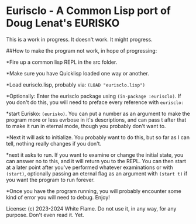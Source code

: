 # Eurisclo - A Common Lisp port of Doug Lenat's EURISKO

This is a work in progress. It doesn't work. It might progress.


##How to make the program not work, in hope of progressing:

*Fire up a common lisp REPL in the src folder.

*Make sure you have Quicklisp loaded one way or another.

*Load eurisclo.lisp, probably via: `(LOAD "eurisclo.lisp")`

*Optionally: Enter the eurisclo package using `(in-package :eurisclo)`. If you don't do this, you will need to preface every reference with `eurisclo:`

*start Eurisko: `(eurisko)`. You can put a number as an argument to make the program more or less evrbose in it's descriptions, and can pass t after that to make it run in eternal mode, though you probably don't want to.

*Next it will ask to initialize. You probably want to do this, but so far as I can tell, nothing really changes if you don't.

*next it asks to run. If you want to examine or change the initial state, you can answer no to this, and it will return you to the REPL. You can then start at a later point after you've performed whatever examinations or with `(start)`, optionally passing an eternal flag as an argument with `(start t)` if you want the program to run forever.

*Once you have the program running, you will probably encounter some kind of error you will need to debug. Enjoy!

License: (c) 2023-2024 White Flame. Do not use it, in any way, for any purpose. Don't even read it. Yet.
